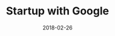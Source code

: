 ---
layout: site
title: "Startup with Google"
date: 2018-02-26
categories: [google]
version: 1.6.4
major: 1
minor: 6
patch: 4
slug: startup-with-google
link: https://startup.google.com/
submitter: lpolepeddi
permalink: /sites/:slug
---
